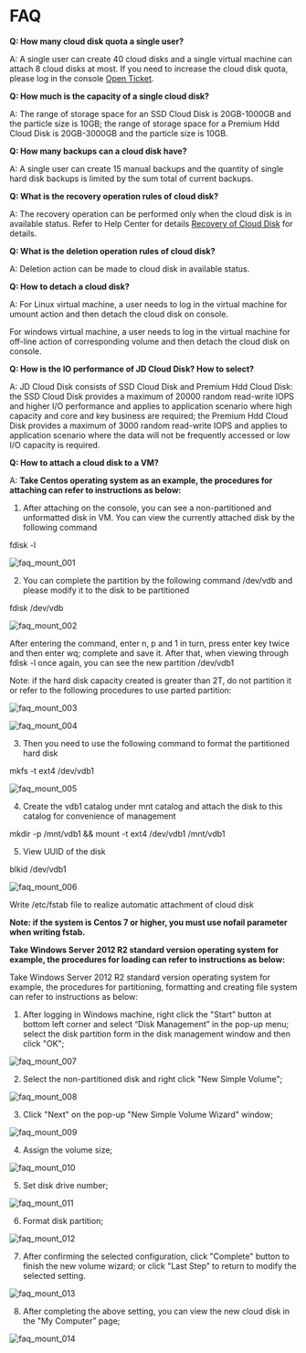 # FAQ

**Q: How many cloud disk quota a single user?**

A: A single user can create 40 cloud disks and a single virtual machine can attach 8 cloud disks at most. If you need to increase the cloud disk quota, please log in the console [Open Ticket](https://ticket.jdcloud.com/myorder/form?cateId=1&questionId=162).

**Q: How much is the capacity of a single cloud disk?**

A: The range of storage space for an SSD Cloud Disk is 20GB-1000GB and the particle size is 10GB; the range of storage space for a Premium Hdd Cloud Disk is 20GB-3000GB and the particle size is 10GB.


**Q: How many backups can a cloud disk have?**

A: A single user can create 15 manual backups and the quantity of single hard disk backups is limited by the sum total of current backups.

**Q: What is the recovery operation rules of cloud disk?**

A: The recovery operation can be performed only when the cloud disk is in available status. Refer to Help Center for details [Recovery of Cloud Disk](https://www.jdcloud.com/help/detail/512/isCatalog/1) for details.

   
**Q: What is the deletion operation rules of cloud disk?**

A: Deletion action can be made to cloud disk in available status.

**Q: How to detach a cloud disk?**

A: For Linux virtual machine, a user needs to log in the virtual machine for umount action and then detach the cloud disk on console.

For windows virtual machine, a user needs to log in the virtual machine for off-line action of corresponding volume and then detach the cloud disk on console.

**Q: How is the IO performance of JD Cloud Disk? How to select?**

A: JD Cloud Disk consists of SSD Cloud Disk and Premium Hdd Cloud Disk: the SSD Cloud Disk provides a maximum of 20000 random read-write IOPS and higher I/O performance and applies to application scenario where high capacity and core and key business are required; the Premium Hdd Cloud Disk provides a maximum of 3000 random read-write IOPS and applies to application scenario where the data will not be frequently accessed or low I/O capacity is required.

**Q: How to attach a cloud disk to a VM?**

A: **Take Centos operating system as an example, the procedures for attaching can refer to instructions as below:**

1) After attaching on the console, you can see a non-partitioned and unformatted disk in VM. You can view the currently attached disk by the following command

fdisk -l

![faq_mount_001](https://github.com/jdcloudcom/cn/blob/edit/image/Elastic-Compute/CloudDisk/faq_mount_001.png)


2) You can complete the partition by the following command /dev/vdb and please modify it to the disk to be partitioned

fdisk   /dev/vdb

![faq_mount_002](https://github.com/jdcloudcom/cn/blob/edit/image/Elastic-Compute/CloudDisk/faq_mount_002.png)

After entering the command, enter n, p and 1 in turn, press enter key twice and then enter wq; complete and save it. After that, when viewing through fdisk -l once again, you can see the new partition /dev/vdb1

Note: if the hard disk capacity created is greater than 2T, do not partition it or refer to the following procedures to use parted partition:

![faq_mount_003](https://github.com/jdcloudcom/cn/blob/edit/image/Elastic-Compute/CloudDisk/faq_mount_003.png)

![faq_mount_004](https://github.com/jdcloudcom/cn/blob/edit/image/Elastic-Compute/CloudDisk/faq_mount_004.jpg)

3) Then you need to use the following command to format the partitioned hard disk

mkfs -t ext4 /dev/vdb1

![faq_mount_005](https://github.com/jdcloudcom/cn/blob/edit/image/Elastic-Compute/CloudDisk/faq_mount_005.png)


4) Create the vdb1 catalog under mnt catalog and attach the disk to this catalog for convenience of management

mkdir -p /mnt/vdb1 && mount -t ext4 /dev/vdb1 /mnt/vdb1

5) View UUID of the disk

blkid /dev/vdb1

![faq_mount_006](https://github.com/jdcloudcom/cn/blob/edit/image/Elastic-Compute/CloudDisk/faq_mount_006.png)

Write /etc/fstab file to realize automatic attachment of cloud disk

**Note: if the system is Centos 7 or higher, you must use nofail parameter when writing fstab.**

**Take Windows Server 2012 R2 standard version operating system for example, the procedures for loading can refer to instructions as below:**

Take Windows Server 2012 R2 standard version operating system for example, the procedures for partitioning, formatting and creating file system can refer to instructions as below:

1) After logging in Windows machine, right click the "Start” button at bottom left corner and select “Disk Management” in the pop-up menu; select the disk partition form in the disk management window and then click "OK";

![faq_mount_007](https://github.com/jdcloudcom/cn/blob/edit/image/Elastic-Compute/CloudDisk/faq_mount_007.jpg)

2) Select the non-partitioned disk and right click "New Simple Volume";

![faq_mount_008](https://github.com/jdcloudcom/cn/blob/edit/image/Elastic-Compute/CloudDisk/faq_mount_008.jpg)

3) Click "Next" on the pop-up "New Simple Volume Wizard" window;

![faq_mount_009](https://github.com/jdcloudcom/cn/blob/edit/image/Elastic-Compute/CloudDisk/faq_mount_009.png)

4) Assign the volume size;

![faq_mount_010](https://github.com/jdcloudcom/cn/blob/edit/image/Elastic-Compute/CloudDisk/faq_mount_010.jpg)

5) Set disk drive number;

![faq_mount_011](https://github.com/jdcloudcom/cn/blob/edit/image/Elastic-Compute/CloudDisk/faq_mount_011.jpg)


6) Format disk partition;

![faq_mount_012](https://github.com/jdcloudcom/cn/blob/edit/image/Elastic-Compute/CloudDisk/faq_mount_012.jpg)

7) After confirming the selected configuration, click "Complete" button to finish the new volume wizard; or click "Last Step” to return to modify the selected setting.


![faq_mount_013](https://github.com/jdcloudcom/cn/blob/edit/image/Elastic-Compute/CloudDisk/faq_mount_013.jpg)

8) After completing the above setting, you can view the new cloud disk in the "My Computer” page;

![faq_mount_014](https://github.com/jdcloudcom/cn/blob/edit/image/Elastic-Compute/CloudDisk/faq_mount_014.png)





